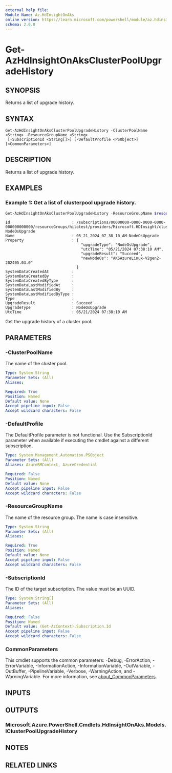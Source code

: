 ```yaml
---
external help file:
Module Name: Az.HdInsightOnAks
online version: https://learn.microsoft.com/powershell/module/az.hdinsightonaks/get-azhdinsightonaksclusterpoolupgradehistory
schema: 2.0.0
---
```


# Get-AzHdInsightOnAksClusterPoolUpgradeHistory

## SYNOPSIS
Returns a list of upgrade history.

## SYNTAX

```
Get-AzHdInsightOnAksClusterPoolUpgradeHistory -ClusterPoolName <String> -ResourceGroupName <String>
 [-SubscriptionId <String[]>] [-DefaultProfile <PSObject>] [<CommonParameters>]
```

## DESCRIPTION
Returns a list of upgrade history.

## EXAMPLES

### Example 1: Get a list of clusterpool upgrade history.
```powershell
Get-AzHdInsightOnAksClusterPoolUpgradeHistory -ResourceGroupName $resourceGroupName -ClusterPoolName $clusterPoolName
```

```output
Id                           : /subscriptions/00000000-0000-0000-0000-000000000000/resourceGroups/hilotest/providers/Microsoft.HDInsight/clusterpools/hilopool/upgradeHistories/05_21_2024_07_38_10_AM-NodeOsUpgrade
Name                         : 05_21_2024_07_38_10_AM-NodeOsUpgrade
Property                     : {
                                 "upgradeType": "NodeOsUpgrade",
                                 "utcTime": "05/21/2024 07:38:10 AM",
                                 "upgradeResult": "Succeed",
                                 "newNodeOs": "AKSAzureLinux-V2gen2-202405.03.0"
                               }
SystemDataCreatedAt          : 
SystemDataCreatedBy          : 
SystemDataCreatedByType      : 
SystemDataLastModifiedAt     : 
SystemDataLastModifiedBy     : 
SystemDataLastModifiedByType : 
Type                         : 
UpgradeResult                : Succeed
UpgradeType                  : NodeOsUpgrade
UtcTime                      : 05/21/2024 07:38:10 AM
```

Get the upgrade history of a cluster pool.

## PARAMETERS

### -ClusterPoolName
The name of the cluster pool.

```yaml
Type: System.String
Parameter Sets: (All)
Aliases:

Required: True
Position: Named
Default value: None
Accept pipeline input: False
Accept wildcard characters: False
```

### -DefaultProfile
The DefaultProfile parameter is not functional.
Use the SubscriptionId parameter when available if executing the cmdlet against a different subscription.

```yaml
Type: System.Management.Automation.PSObject
Parameter Sets: (All)
Aliases: AzureRMContext, AzureCredential

Required: False
Position: Named
Default value: None
Accept pipeline input: False
Accept wildcard characters: False
```

### -ResourceGroupName
The name of the resource group.
The name is case insensitive.

```yaml
Type: System.String
Parameter Sets: (All)
Aliases:

Required: True
Position: Named
Default value: None
Accept pipeline input: False
Accept wildcard characters: False
```

### -SubscriptionId
The ID of the target subscription.
The value must be an UUID.

```yaml
Type: System.String[]
Parameter Sets: (All)
Aliases:

Required: False
Position: Named
Default value: (Get-AzContext).Subscription.Id
Accept pipeline input: False
Accept wildcard characters: False
```

### CommonParameters
This cmdlet supports the common parameters: -Debug, -ErrorAction, -ErrorVariable, -InformationAction, -InformationVariable, -OutVariable, -OutBuffer, -PipelineVariable, -Verbose, -WarningAction, and -WarningVariable. For more information, see [about_CommonParameters](http://go.microsoft.com/fwlink/?LinkID=113216).

## INPUTS

## OUTPUTS

### Microsoft.Azure.PowerShell.Cmdlets.HdInsightOnAks.Models.IClusterPoolUpgradeHistory

## NOTES

## RELATED LINKS

